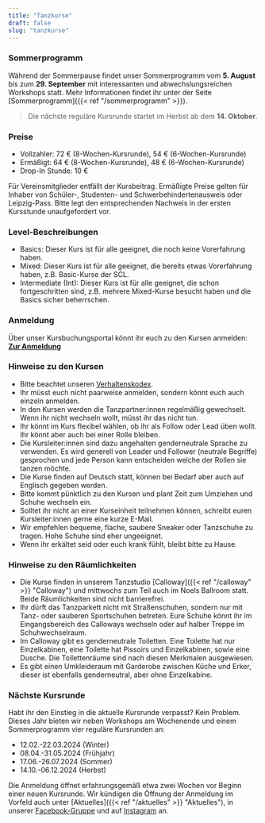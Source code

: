 ```yaml
---
title: "Tanzkurse"
draft: false
slug: "tanzkurse"
---
```


### Sommerprogramm
Während der Sommerpause findet unser Sommerprogramm vom **5. August** bis zum **29. September** mit interessanten und abwechslungsreichen Workshops statt. Mehr Informationen findet ihr unter der Seite [Sommerprogramm]({{< ref "/sommerprogramm" >}}).

> Die nächste reguläre Kursrunde startet im Herbst ab dem **14. Oktober**.

### Preise
- Vollzahler: 72 € (8-Wochen-Kursrunde), 54 € (6-Wochen-Kursrunde)
- Ermäßigt:   64 € (8-Wochen-Kursrunde), 48 € (6-Wochen-Kursrunde)
- Drop-In Stunde: 10 €

Für Vereinsmitglieder entfällt der Kursbeitrag. Ermäßigte Preise gelten für Inhaber von Schüler-, Studenten- und Schwerbehindertenausweis oder Leipzig-Pass. Bitte legt den entsprechenden Nachweis in der ersten Kursstunde unaufgefordert vor.

### Level-Beschreibungen
- Basics: Dieser Kurs ist für alle geeignet, die noch keine Vorerfahrung haben. 
- Mixed: Dieser Kurs ist für alle geeignet, die bereits etwas Vorerfahrung haben, z.B. Basic-Kurse der SCL.
- Intermediate (Int): Dieser Kurs ist für alle geeignet, die schon fortgeschritten sind, z.B. mehrere Mixed-Kurse besucht haben und die Basics sicher beherrschen.

### Anmeldung
Über unser Kursbuchungsportal könnt ihr euch zu den Kursen anmelden:  
**[Zur Anmeldung](https://scl.swinggeeks.de/SCL2024-06/)**

### Hinweise zu den Kursen
- Bitte beachtet unseren [Verhaltenskodex](../Code_of_Conduct_-_Kurse.pdf).
- Ihr müsst euch nicht paarweise anmelden, sondern könnt euch auch einzeln anmelden.
- In den Kursen werden die Tanzpartner:innen regelmäßig gewechselt. Wenn ihr nicht wechseln wollt, müsst ihr das nicht tun.
- Ihr könnt im Kurs flexibel wählen, ob ihr als Follow oder Lead üben wollt. Ihr könnt aber auch bei einer Rolle bleiben.
- Die Kursleiter:innen sind dazu angehalten genderneutrale Sprache zu verwenden. Es wird generell von Leader und Follower (neutrale Begriffe) gesprochen und jede Person kann entscheiden welche der Rollen sie tanzen möchte.
- Die Kurse finden auf Deutsch statt, können bei Bedarf aber auch auf Englisch gegeben werden.
- Bitte kommt pünktlich zu den Kursen und plant Zeit zum Umziehen und Schuhe wechseln ein.
- Solltet ihr nicht an einer Kurseinheit teilnehmen können, schreibt euren Kursleiter:innen gerne eine kurze E-Mail. 
- Wir empfehlen bequeme, flache, saubere Sneaker oder Tanzschuhe zu tragen. Hohe Schuhe sind eher ungeeignet.
- Wenn ihr erkältet seid oder euch krank fühlt, bleibt bitte zu Hause. 

### Hinweise zu den Räumlichkeiten
- Die Kurse finden in unserem Tanzstudio [Calloway]({{< ref "/calloway" >}} "Calloway") und mittwochs zum Teil auch im Noels Ballroom statt. Beide Räumlichkeiten sind nicht barrierefrei.
- Ihr dürft das Tanzparkett nicht mit Straßenschuhen, sondern nur mit Tanz- oder sauberen Sportschuhen betreten. Eure Schuhe könnt ihr im Eingangsbereich des Calloways wechseln oder auf halber Treppe im Schuhwechselraum.
- Im Calloway gibt es genderneutrale Toiletten. Eine Toilette hat nur Einzelkabinen, eine Toilette hat Pissoirs und Einzelkabinen, sowie eine Dusche. Die Toilettenräume sind nach diesen Merkmalen ausgewiesen.
- Es gibt einen Umkleideraum mit Garderobe zwischen Küche und Erker, dieser ist ebenfalls genderneutral, aber ohne Einzelkabine. 

### Nächste Kursrunde
Habt ihr den Einstieg in die aktuelle Kursrunde verpasst? Kein Problem. Dieses Jahr bieten wir neben Workshops am Wochenende und einem Sommerprogramm vier reguläre Kursrunden an:
- 12.02.-22.03.2024 (Winter)
- 08.04.-31.05.2024 (Frühjahr)
- 17.06.-26.07.2024 (Sommer)
- 14.10.-06.12.2024 (Herbst)

Die Anmeldung öffnet erfahrungsgemäß etwa zwei Wochen vor Beginn einer neuen Kursrunde. Wir kündigen die Öffnung der Anmeldung im Vorfeld auch unter [Aktuelles]({{< ref "/aktuelles" >}} "Aktuelles"), in unserer [Facebook-Gruppe](https://www.facebook.com/groups/swingconnection.leipzig) und auf [Instagram](https://www.instagram.com/swingconnectionleipzig/) an.
